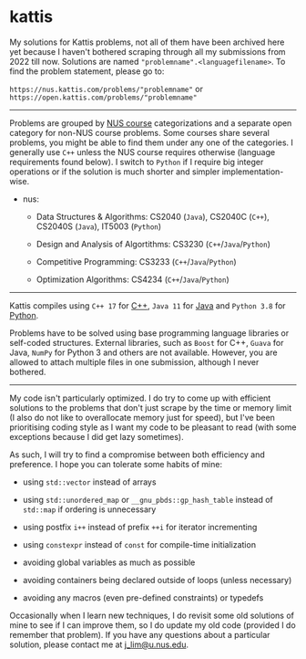 # kattis

My solutions for Kattis problems, not all of them have been archived here yet because I haven't bothered scraping through all my submissions from 2022 till now. Solutions are named `"problemname".<languagefilename>`. To find the problem statement, please go to:

`https://nus.kattis.com/problems/"problemname"` or `https://open.kattis.com/problems/"problemname"`

---

Problems are grouped by [NUS course](https://nus.kattis.com/courses) categorizations and a separate open category for non-NUS course problems. Some courses share several problems, you might be able to find them under any one of the categories. I generally use `C++` unless the NUS course requires otherwise (language requirements found below). I switch to `Python` if I require big integer operations or if the solution is much shorter and simpler implementation-wise.

* nus:

  * Data Structures & Algorithms: CS2040 (`Java`), CS2040C (`C++`), CS2040S (`Java`), IT5003 (`Python`)

  * Design and Analysis of Algortithms: CS3230 (`C++`/`Java`/`Python`)

  * Competitive Programming: CS3233 (`C++`/`Java`/`Python`)

  * Optimization Algorithms: CS4234 (`C++`/`Java`/`Python`)

---

Kattis compiles using `C++ 17` for [C++](https://open.kattis.com/languages/cpp), `Java 11` for [Java](https://open.kattis.com/languages/java) and `Python 3.8` for [Python](https://open.kattis.com/languages/python3).

Problems have to be solved using base programming language libraries or self-coded structures. External libraries, such as `Boost` for C++, `Guava` for Java, `NumPy` for Python 3 and others are not available. However, you are allowed to attach multiple files in one submission, although I never bothered.

---

My code isn't particularly optimized. I do try to come up with efficient solutions to the problems that don't just scrape by the time or memory limit (I also do not like to overallocate memory just for speed), but I've been prioritising coding style as I want my code to be pleasant to read (with some exceptions because I did get lazy sometimes).

As such, I will try to find a compromise between both efficiency and preference. I hope you can tolerate some habits of mine:

* using `std::vector` instead of arrays

* using `std::unordered_map` or `__gnu_pbds::gp_hash_table` instead of `std::map` if ordering is unnecessary

* using postfix `i++` instead of prefix `++i` for iterator incrementing

* using `constexpr` instead of `const` for compile-time initialization

* avoiding global variables as much as possible

* avoiding containers being declared outside of loops (unless necessary)

* avoiding any macros (even pre-defined constraints) or typedefs

Occasionally when I learn new techniques, I do revisit some old solutions of mine to see if I can improve them, so I do update my old code (provided I do remember that problem). If you have any questions about a particular solution, please contact me at j_lim@u.nus.edu.
